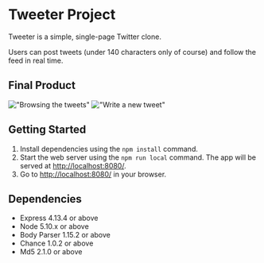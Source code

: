# Tweeter Project

Tweeter is a simple, single-page Twitter clone.

Users can post tweets (under 140 characters only of course) and follow the feed in real time. 

## Final Product

!["Browsing the tweets"]()
!["Write a new tweet"]()

## Getting Started

1. Install dependencies using the `npm install` command.
2. Start the web server using the `npm run local` command. The app will be served at <http://localhost:8080/>.
4. Go to <http://localhost:8080/> in your browser.

## Dependencies

- Express 4.13.4 or above
- Node 5.10.x or above
- Body Parser 1.15.2 or above
- Chance 1.0.2 or above
- Md5 2.1.0 or above